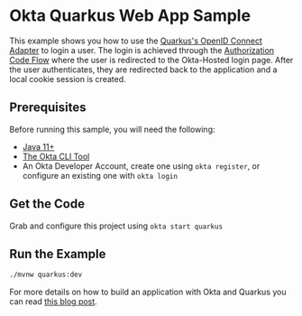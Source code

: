 # Okta Quarkus Web App Sample

This example shows you how to use the [Quarkus's OpenID Connect Adapter][] to login a user.  The login is achieved through the [Authorization Code Flow][] where the user is redirected to the Okta-Hosted login page.  After the user authenticates, they are redirected back to the application and a local cookie session is created.

## Prerequisites

Before running this sample, you will need the following:

* [Java 11+](https://sdkman.io/jdks)
* [The Okta CLI Tool](https://github.com/okta/okta-cli/#installation)
* An Okta Developer Account, create one using `okta register`, or configure an existing one with `okta login`

## Get the Code

Grab and configure this project using `okta start quarkus`

## Run the Example

```bash
./mvnw quarkus:dev
```

For more details on how to build an application with Okta and Quarkus you can read [this blog post](https://developer.okta.com/blog/2020/04/08/kafka-streams).

[Quarkus's OpenID Connect Adapter]: https://quarkus.io/guides/security-openid-connect
[OIDC Web Application Setup Instructions]: https://developer.okta.com/authentication-guide/implementing-authentication/auth-code#1-setting-up-your-application
[Authorization Code Flow]: https://developer.okta.com/authentication-guide/implementing-authentication/auth-code
